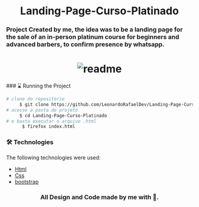 
<h1 align="center"> Landing-Page-Curso-Platinado  </h1>

### Project Created by me, the idea was to be a landing page for the sale of an in-person platinum course for beginners and advanced barbers, to confirm presence by whatsapp.




<h1 align="center">
 <img alt="readme" src="https://media.giphy.com/media/iyhYeyWpvnv9o3FRrz/giphy.gif">
</h1>
### ⌛ Running the Project

```bash
# clone do repositorio
     $ git clone https://github.com/LeonardoRafaelDev/Landing-Page-Curso-Platinado
# acesse a pasta do projeto
     $ cd Landing-Page-Curso-Platinado
# e basta executar o arquivo .html
      $ firefox index.html
```
### 🛠️ Technologies
The following technologies were used:
- [Html](https://developer.mozilla.org/pt-BR/docs/Web/HTML)
- [Css](https://developer.mozilla.org/pt-BR/docs/Web/CSS)
- [bootstrap](https://getbootstrap.com/docs/5.1/getting-started/introduction/)
<h3 align="center">
 All Design and Code made by me with 💜.
</h3>




